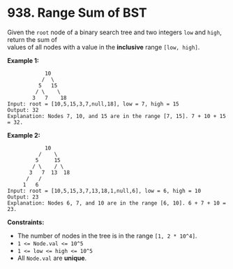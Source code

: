 # 938. Range Sum of BST

Given the `root` node of a binary search tree and two integers `low` and `high`, return the sum of  
values of all nodes with a value in the **inclusive** range `[low, high]`.

**Example 1:**

                10
               /  \
              5   15
             / \    \
            3   7    18                                          
    Input: root = [10,5,15,3,7,null,18], low = 7, high = 15
    Output: 32
    Explanation: Nodes 7, 10, and 15 are in the range [7, 15]. 7 + 10 + 15 = 32.

**Example 2:**

                10
              /    \
             5     15
            / \    / \
           3   7  13  18 
          /   /
         1   6                 
    Input: root = [10,5,15,3,7,13,18,1,null,6], low = 6, high = 10
    Output: 23
    Explanation: Nodes 6, 7, and 10 are in the range [6, 10]. 6 + 7 + 10 = 23.

**Constraints:**

- The number of nodes in the tree is in the range `[1, 2 * 10^4]`.
- `1 <= Node.val <= 10^5`
- `1 <= low <= high <= 10^5`
- All `Node.val` are **unique**.
